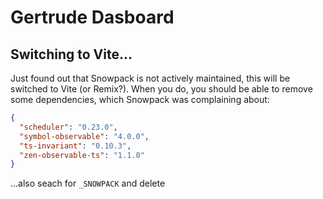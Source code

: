# Gertrude Dasboard

## Switching to Vite...

Just found out that Snowpack is not actively maintained, this will be switched to Vite (or
Remix?). When you do, you should be able to remove some dependencies, which Snowpack was
complaining about:

```json
{
  "scheduler": "0.23.0",
  "symbol-observable": "4.0.0",
  "ts-invariant": "0.10.3",
  "zen-observable-ts": "1.1.0"
}
```

...also seach for `_SNOWPACK` and delete
